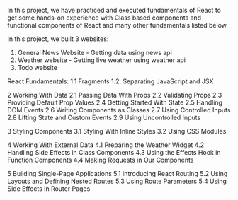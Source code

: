 In this project, we have practiced and executed fundamentals of React to get some hands-on experience with Class based components and functional components of React and many other fundamentals listed below. 

In this project, we built 3 websites:
1. General News Website - Getting data using news api
2. Weather website - Getting live weather using weather api
3. Todo website

React Fundamentals:
1.1 Fragments
1.2. Separating JavaScript and JSX

2 Working With Data
2.1 Passing Data With Props
2.2 Validating Props
2.3 Providing Default Prop Values
2.4 Getting Started With State
2.5 Handling DOM Events
2.6 Writing Components as Classes
2.7 Using Controlled Inputs
2.8 Lifting State and Custom Events
2.9 Using Uncontrolled Inputs

3 Styling Components
3.1 Styling With Inline Styles
3.2 Using CSS Modules

4 Working With External Data
4.1 Preparing the Weather Widget
4.2 Handling Side Effects in Class Components
4.3 Using the Effects Hook in Function Components
4.4 Making Requests in Our Components

5 Building Single-Page Applications
5.1 Introducing React Routing
5.2 Using Layouts and Defining Nested Routes
5.3 Using Route Parameters
5.4 Using Side Effects in Router Pages